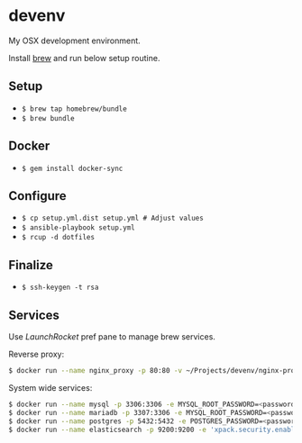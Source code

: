# devenv

My OSX development environment.

Install [brew](http://brew.sh) and run below setup routine.

## Setup

 * `$ brew tap homebrew/bundle`
 * `$ brew bundle`

## Docker

 * `$ gem install docker-sync`

## Configure

 * `$ cp setup.yml.dist setup.yml # Adjust values`
 * `$ ansible-playbook setup.yml`
 * `$ rcup -d dotfiles`

## Finalize

 * `$ ssh-keygen -t rsa`

## Services

Use _LaunchRocket_ pref pane to manage brew services.

Reverse proxy:

```bash
$ docker run --name nginx_proxy -p 80:80 -v ~/Projects/devenv/nginx-proxy/etc/proxy.conf:/etc/nginx/proxy.conf:ro -v /var/run/docker.sock:/tmp/docker.sock:ro --restart always -d jwilder/nginx-proxy
```

System wide services:

```bash
$ docker run --name mysql -p 3306:3306 -e MYSQL_ROOT_PASSWORD=<password> --restart always -d mysql:5.6
$ docker run --name mariadb -p 3307:3306 -e MYSQL_ROOT_PASSWORD=<password> --restart always -d mariadb:10.1
$ docker run --name postgres -p 5432:5432 -e POSTGRES_PASSWORD=<password> --restart always -d postgres
$ docker run --name elasticsearch -p 9200:9200 -e 'xpack.security.enabled=false' -e 'xpack.monitoring.enabled=false' --restart always -d docker.elastic.co/elasticsearch/elasticsearch:5.6.0
```
